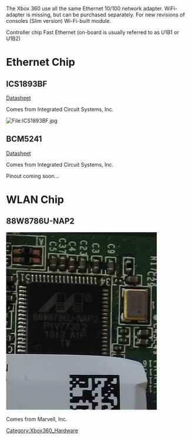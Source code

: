 The Xbox 360 use all the same Ethernet 10/100 network adapter.
WiFi-adapter is missing, but can be purchased separately. For new
revisions of consoles (Slim version) Wi-Fi-built module.

Controller chip Fast Ethernet (on-board is usually referred to as U1B1
or
U1B2)

# Ethernet Chip

## ICS1893BF

[Datasheet](https://www.idt.com/document/dst/1893bfbk-datasheet)

Comes from Integrated Circuit Systems, Inc.

![<File:ICS1893BF.jpg>](./Images/ICS1893BF.jpg
"File:ICS1893BF.jpg")

## BCM5241

[Datasheet](https://docs.broadcom.com/docs/12358209)

Comes from Integrated Circuit Systems, Inc.

Pinout coming soon...

# WLAN Chip

## 88W8786U-NAP2

![<File:88W8786U-NAP2.JPG>](./Images/88W8786U-NAP2.JPG "File:88W8786U-NAP2.JPG")

Comes from Marvell, Inc.

[Category:Xbox360_Hardware](Category:Xbox360_Hardware "wikilink")
